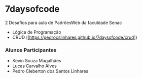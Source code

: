 # 7daysofcode
2 Desafios para aula de PadrõesWeb da faculdade Senac

- Lógica de Programação
- CRUD ([https://pedrocslinhares.github.io/7daysofcode/crud])

### Alunos Participantes

- Kevin Souza Magalhães
- Lucas Carvalho Alves
- Pedro Cleberton dos Santos Linhares
